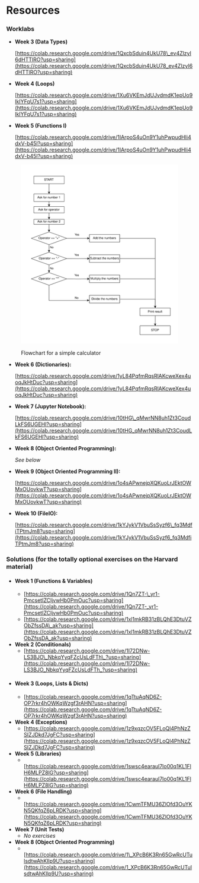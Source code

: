 # Resources

### Worklabs

*   **Week 3 (Data Types)**

    [https://colab.research.google.com/drive/1QxcbSduin4UkU78\_ev4ZlzyI6dHTTlRO?usp=sharing](https://colab.research.google.com/drive/1QxcbSduin4UkU78_ev4ZlzyI6dHTTlRO?usp=sharing)
*   **Week 4 (Loops)**

    [https://colab.research.google.com/drive/1Xu6VKEmJdUJvdmdK1epUo9lkIYFqU7s1?usp=sharing](https://colab.research.google.com/drive/1Xu6VKEmJdUJvdmdK1epUo9lkIYFqU7s1?usp=sharing)
*   **Week 5 (Functions I)**

    [https://colab.research.google.com/drive/1IArpoS4uOn9Y1uhPwpudHIi4dxV-b45I?usp=sharing](https://colab.research.google.com/drive/1IArpoS4uOn9Y1uhPwpudHIi4dxV-b45I?usp=sharing)

<figure><img src="../../../.gitbook/assets/Calculator Flowchart.svg" alt=""><figcaption><p>Flowchart for a simple calculator</p></figcaption></figure>

*   **Week 6 (Dictionaries):**

    [https://colab.research.google.com/drive/1yL84PqfmRqsRlAKcweXex4uoqJkHtDuc?usp=sharing](https://colab.research.google.com/drive/1yL84PqfmRqsRlAKcweXex4uoqJkHtDuc?usp=sharing)
*   **Week 7 (Jupyter Notebook):**

    [https://colab.research.google.com/drive/10tHG\_qMwrNN8uh1Zt3CoudLkFS6UGEHI?usp=sharing](https://colab.research.google.com/drive/10tHG_qMwrNN8uh1Zt3CoudLkFS6UGEHI?usp=sharing)
*   **Week 8 (Object Oriented Programming):**

    _See below_
*   **Week 9 (Object Oriented Programming II):**

    [https://colab.research.google.com/drive/1o4sAPwnejpXQKuoLrJEktOWMxOUovkwT?usp=sharing](https://colab.research.google.com/drive/1o4sAPwnejpXQKuoLrJEktOWMxOUovkwT?usp=sharing)
*   **Week 10 (FileIO):**

    [https://colab.research.google.com/drive/1kYJykV1VbuSsSyzf6\_fq3MdfiTPtmJm8?usp=sharing](https://colab.research.google.com/drive/1kYJykV1VbuSsSyzf6_fq3MdfiTPtmJm8?usp=sharing)



### Solutions (for the totally optional exercises on the Harvard material)

* #### Week 1 (Functions & Variables)
  * [https://colab.research.google.com/drive/1Qn7ZT-\_yr1-PmcsetIZCljvwHb0PmOuc?usp=sharing](https://colab.research.google.com/drive/1Qn7ZT-_yr1-PmcsetIZCljvwHb0PmOuc?usp=sharing)
  * [https://colab.research.google.com/drive/1xl1mkRB31zBLQhE3DtuVZObZfssDA\_ak?usp=sharing](https://colab.research.google.com/drive/1xl1mkRB31zBLQhE3DtuVZObZfssDA_ak?usp=sharing)
* **Week 2 (Conditionals)**
  * [https://colab.research.google.com/drive/1I72DNw-LS3BJO\_NbkqYyqFZcUsLdFTh\_?usp=sharing](https://colab.research.google.com/drive/1I72DNw-LS3BJO_NbkqYyqFZcUsLdFTh_?usp=sharing)
* #### Week 3 (Loops, Lists & Dicts)
  * [https://colab.research.google.com/drive/1qTtuAqND6Z-OP7rkr4hOWKqWzgf3rAHN?usp=sharing](https://colab.research.google.com/drive/1qTtuAqND6Z-OP7rkr4hOWKqWzgf3rAHN?usp=sharing)
* **Week 4 (Exceptions)**
  * [https://colab.research.google.com/drive/1z9xqzcOV5FLoQl4PhNzZSIZJDkd7JgFC?usp=sharing](https://colab.research.google.com/drive/1z9xqzcOV5FLoQl4PhNzZSIZJDkd7JgFC?usp=sharing)
* **Week 5 (Libraries)**
  * ​[https://colab.research.google.com/drive/1swsc4earaul7lo00q1KL1FlH6MLPZ8lG?usp=sharing](https://colab.research.google.com/drive/1swsc4earaul7lo00q1KL1FlH6MLPZ8lG?usp=sharing)​
* **Week 6 (File Handling)**
  * ​[https://colab.research.google.com/drive/1CwmTFMU36ZlOfd3OuYKN5QKfqZ6pLRDK?usp=sharing](https://colab.research.google.com/drive/1CwmTFMU36ZlOfd3OuYKN5QKfqZ6pLRDK?usp=sharing)
* **Week 7 (Unit Tests)**
  * &#x200B;_&#x4E;o exercises_
* **Week 8 (Object Oriented Programming)**
  * ​[https://colab.research.google.com/drive/1\_XPcB6K3Rn65GwRcUTulsdtwAhKIlp9U?usp=sharing](https://colab.research.google.com/drive/1_XPcB6K3Rn65GwRcUTulsdtwAhKIlp9U?usp=sharing)​
